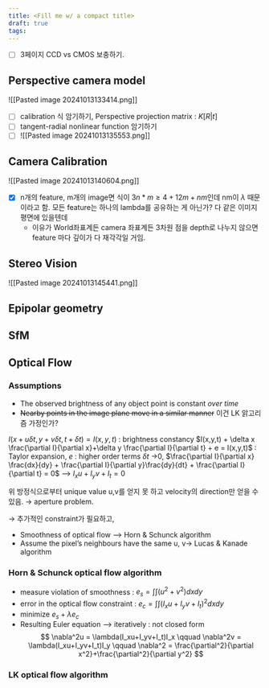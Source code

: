 ```yaml
---
title: <Fill me w/ a compact title>
draft: true
tags:
---
```

- [ ]   3페이지 CCD vs CMOS 보충하기.


## Perspective camera model
![[Pasted image 20241013133414.png]]
- [ ] calibration 식 암기하기, Perspective projection matrix : $K[R|t]$ 
- [ ] tangent-radial nonlinear function 암기하기
- [ ] ![[Pasted image 20241013135553.png]]

## Camera Calibration
![[Pasted image 20241013140604.png]]
- [x] n개의 feature, m개의 image면 식이 $3n*m ≥ 4+12m+nm$인데 nm이 $\lambda$ 때문이라고 함. 모든 feature는 하나의 lambda를 공유하는 게 아닌가? 다 같은 이미지평면에 있을텐데 
	- 이유가 World좌표계든 camera 좌표계든 3차원 점을 depth로 나누지 않으면 feature 마다 깊이가 다 재각각일 거임.

## Stereo Vision
![[Pasted image 20241013145441.png]]

## Epipolar geometry

## SfM

## Optical Flow
### Assumptions
- The observed brightness of any object point is constant *over time*
- ~~Nearby points in the image plane move in a similar manner~~ 이건 LK 앍고리즘 가정인가?

$I(x+u\delta t, y+v\delta t, t+\delta t) = I(x,y,t)$ : brightness constancy
$I(x,y,t) + \delta x \frac{\partial I}{\partial x}+\delta y \frac{\partial I}{\partial t} + e = I(x,y,t)$ : Taylor expansion, $e$ : higher order terms
$\delta t$ ->0, $\frac{\partial I}{\partial x} \frac{dx}{dy} + \frac{\partial I}{\partial y}\frac{dy}{dt} + \frac{\partial I}{\partial t} = 0$
–> $I_x u + I_y v + I_t = 0$

위 방정식으로부터 unique value u,v를 얻지 못 하고 velocity의 direction만 얻을 수 있음. → aperture problem.

→ 추가적인 constraint가 필요하고, 
- Smoothness of optical flow –> Horn & Schunck algorithm
- Assume the pixel’s neighbours have the same u, v→ Lucas & Kanade algorithm
### Horn & Schunck optical flow algorithm
- measure violation of smoothness :  $e_s = \int\int{(u^2+v^2)dxdy}$ 
- error in the optical flow constraint : $e_c = \int\int{(I_xu+I_yv+I_t)^2 dxdy}$ 
- minimize $e_s+\lambda e_c$ 
- Resulting Euler equation  –> iteratively : not closed form
$$
\nabla^2u = \lambda(I_xu+I_yv+I_t)I_x
\qquad
\nabla^2v = \lambda(I_xu+I_yv+I_t)I_y
\qquad \nabla^2 = \frac{\partial^2}{\partial x^2}+\frac{\partial^2}{\partial y^2}
$$

### LK optical flow algorithm
